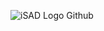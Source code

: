 ![iSAD Logo Github](https://github.com/sirx2713/Flag-of-Costa-Rica/assets/122817303/6bbbc4e4-4d4e-4683-b940-b1872baa2732)
